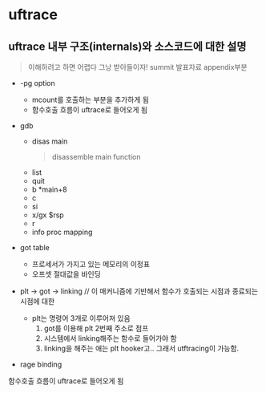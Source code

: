 # uftrace
## uftrace 내부 구조(internals)와 소스코드에 대한 설명
> 이해하려고 하면 어렵다 그낭 받아들이자!
summit 발표자료 appendix부분

* -pg option
  * mcount를 호출하는 부분을 추가하게 됨 
  * 함수호출 흐름이 uftrace로 들어오게 됨

* gdb
  * disas main
    > disassemble main function 
  * list
  * quit
  * b *main+8
  * c
  * si
  * x/gx $rsp
  * r
  * info proc mapping

* got table
  * 프로세서가 가지고 있는 메모리의 이정표
  * 오프셋 절대값을 바인딩

* plt -> got -> linking // 이 매커니즘에 기반해서 함수가 호출되는 시점과 종료되는 시점에 대한 
  * plt는 명령어 3개로 이루어져 있음
    1. got를 이용해 plt 2번째 주소로 점프
    2. 시스템에서 linking해주는 함수로 들어가야 함
    3. linking을 해주는 애는 plt hooker고.. 그래서 utftracing이 가능함. 
* rage binding

함수호출 흐름이 uftrace로 들어오게 됨 
